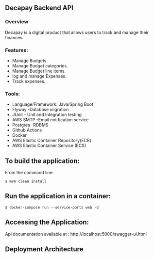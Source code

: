 

## Decapay Backend API

### Overview

Decapay is a digital product that allows users to track and manage their finances.

### Features:
- Manage Budgets
- Manage Budget categories.
- Manage Budget line items.
- log and manage Expenses.
- Track expenses.

### Tools:
- Language/Framework: Java/Spring Boot
- Flyway -Database migration
- JUnit - Unit and Integration testing
- AWS SMTP -Email notification service
- Postgres -RDBMS
- Github Actions
- Docker
- AWS Elastic Container Repository(ECR)
- AWS Elastic Container Service (ECS)



To build the application:
-------------------
From the command line:

	$ mvn clean install

Run the application in a container:
-------------------
	$ docker-compose run --service-ports web -d

 Accessing the Application:
-------------------
Api documentation available at : http://localhost:5000/swagger-ui.html

 Deployment Architecture
-------------------
